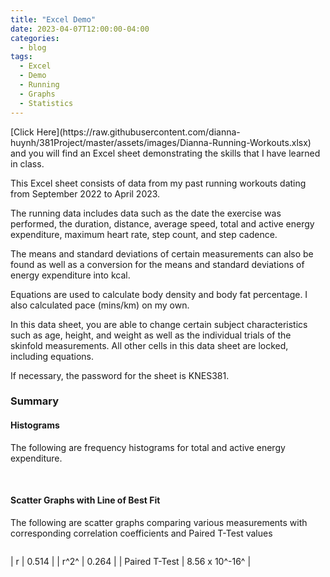 ```yaml
---
title: "Excel Demo"
date: 2023-04-07T12:00:00-04:00
categories:
  - blog
tags:
  - Excel
  - Demo
  - Running
  - Graphs
  - Statistics
---
```


<p>[Click Here](https://raw.githubusercontent.com/dianna-huynh/381Project/master/assets/images/Dianna-Running-Workouts.xlsx) and you will find an Excel sheet demonstrating the skills that I have learned in class.</p>
<p>This Excel sheet consists of data from my past running workouts dating from September 2022 to April 2023.</p>

<p>The running data includes data such as the date the exercise was performed, the duration, distance, average speed, total and active energy expenditure, maximum heart rate, step count, and step cadence.</p>

<p>The means and standard deviations of certain measurements can also be found as well as a conversion for the means and standard deviations of energy expenditure into kcal.</p>

<p>Equations are used to calculate body density and body fat percentage. I also calculated pace (mins/km) on my own.</p>

<p>In this data sheet, you are able to change certain subject characteristics such as age, height, and weight as well as the individual trials of the skinfold measurements. All other cells in this data sheet are locked, including equations.</p>

<p>If necessary, the password for the sheet is KNES381.</p>


<h3> Summary </h3>
<h4> Histograms </h4>
<p> The following are frequency histograms for total and active energy expenditure. </p>
<img src="{{ site.url }}{{ site.baseurl }}/assets/images/TEE-Histogram" alt="">

<img src="{{ site.url }}{{ site.baseurl }}/assets/images/AEE-Histogram" alt="">

<h4> Scatter Graphs with Line of Best Fit </h4>
<p> The following are scatter graphs comparing various measurements with corresponding correlation coefficients and Paired T-Test values </p>
<img src="{{ site.url }}{{ site.baseurl }}/assets/images/DistanceSpeed" alt="">

| r             | 0.514          |
| r^2^          | 0.264          |
| Paired T-Test | 8.56 x 10^-16^ |

<img src="{{ site.url }}{{ site.baseurl }}/assets/images/DistanceHR" alt="">


<img src="{{ site.url }}{{ site.baseurl }}/assets/images/DistanceTEE" alt="">


<img src="{{ site.url }}{{ site.baseurl }}/assets/images/Time-Distance" alt="">

